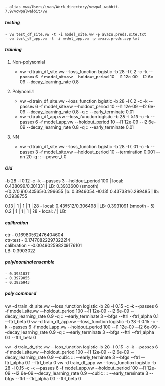 	- alias vw=/Users/ivan/Work_directory/vowpal_wabbit-7.9/vowpalwabbit/vw

##### testing
	- vw test_df_site.vw -t -i model_site.vw -p avazu.preds.site.txt 
	- vw test_df_app.vw -t -i model_app.vw -p avazu.preds.app.txt

##### training
1. Non-polynomial
	- vw -d train_df_site.vw --loss_function logistic -b 28 -l 0.2 -c -k --passes 6 -f model_site.vw --holdout_period 10 --l1 12e-09 --l2 6e-09 --decay_learning_rate 0.8

2. Polynomial
	- vw -d train_df_site.vw --loss_function logistic -b 28 -l 0.2 -c -k --passes 6 -f model_site.vw --holdout_period 10 --l1 12e-09 --l2 6e-09 --decay_learning_rate 0.8 -q :: --early_terminate 0.01
	- vw -d train_df_app.vw --loss_function logistic -b 28 -l 0.15 -c -k --passes 6 -f model_app.vw --holdout_period 10 --l1 12e-09 --l2 6e-09 --decay_learning_rate 0.8 -q :: --early_terminate 0.01

3. NN
	- vw -d train_df_site.vw --loss_function logistic -b 28 -l 0.01 -c -k --passes 3 -f model_site.vw --holdout_period 10 --termination 0.001 --nn 20 -q :: --power_t 0

##### Old
-b 28 -l 0.12 -c -k --passes 3 --holdout_period 100 | local: 0.438099/0.301331 | LB: 0.3933600 (smooth)<br>
	-(0.2/0.9)0.43565/0.296655 |lb: 0.3946054
	-(0.13) 0.437381/0.299485 | lb: 0.3938755


0.13 | 1 | 1 | 1 | 28 - local: 0.439512/0.306498 | LB: 0.3931091 (smooth - 5)<br>
0.2 | 1 | 1 | 1 | 28 - local: / | LB: <br>

##### calibration
ctr - 0.16980562476404604 <br>
ctr-test - 0.17470822297322214 <br>
calibration - -0.004902598209176101 <br>
LB: 0.3903022

##### poly/nominal ensemble
	- 0.3931037
	- 0.3979055
	- 0.3926943

##### poly command
vw -d train_df_site.vw --loss_function logistic -b 28 -l 0.15 -c -k --passes 6 -f model_site.vw --holdout_period 100 --l1 12e-09 --l2 6e-09 --decay_learning_rate 0.9 -q :: --early_terminate 3 --bfgs --ftrl --ftrl_alpha 0.1 --ftrl_beta 0
vw -d train_df_app.vw --loss_function logistic -b 28 -l 0.15 -c -k --passes 6 -f model_app.vw --holdout_period 100 --l1 12e-09 --l2 6e-09 --decay_learning_rate 0.9 -q :: --early_terminate 3 --bfgs --ftrl --ftrl_alpha 0.1 --ftrl_beta 0

vw -d train_df_site.vw --loss_function logistic -b 28 -l 0.15 -c -k --passes 6 -f model_site.vw --holdout_period 100 --l1 12e-09 --l2 6e-09 --decay_learning_rate 0.9 --cubic ::: --early_terminate 3 --bfgs --ftrl --ftrl_alpha 0.1 --ftrl_beta 0
vw -d train_df_app.vw --loss_function logistic -b 28 -l 0.15 -c -k --passes 6 -f model_app.vw --holdout_period 100 --l1 12e-09 --l2 6e-09 --decay_learning_rate 0.9 --cubic ::: --early_terminate 3 --bfgs --ftrl --ftrl_alpha 0.1 --ftrl_beta 0
